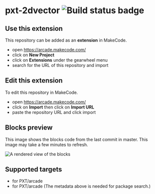 # pxt-2dvector ![Build status badge](https://github.com/pclemon/pxt-2dvector/workflows/MakeCode/badge.svg)



## Use this extension

This repository can be added as an **extension** in MakeCode.

* open https://arcade.makecode.com/
* click on **New Project**
* click on **Extensions** under the gearwheel menu
* search for the URL of this repository and import

## Edit this extension

To edit this repository in MakeCode.

* open https://arcade.makecode.com/
* click on **Import** then click on **Import URL**
* paste the repository URL and click import

## Blocks preview

This image shows the blocks code from the last commit in master.
This image may take a few minutes to refresh.

![A rendered view of the blocks](https://github.com/pclemon/pxt-2dvector/raw/master/.makecode/blocks.png)

## Supported targets

* for PXT/arcade
* for PXT/arcade
(The metadata above is needed for package search.)

